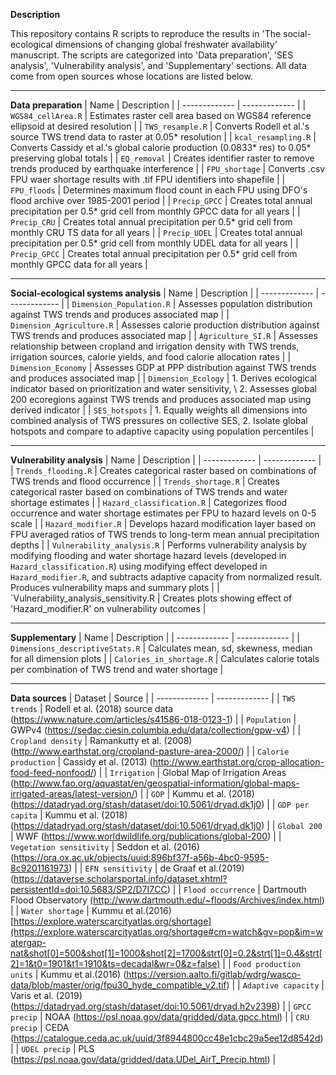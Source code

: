 **Description**

This repository contains R scripts to reproduce the results in 'The social-ecological dimensions of changing global freshwater availability' manuscript. The scripts are categorized into 'Data preparation', 'SES analysis', 'Vulnerability analysis', and 'Supplementary' sections. All data come from open sources whose locations are listed below.

****

**Data preparation**
| Name  | Description |
| ------------- | ------------- |
| `WGS84_cellArea.R`  | Estimates raster cell area based on WGS84 reference ellipsoid at desired resolution  |
| `TWS_resample.R`  | Converts Rodell et al.'s source TWS trend data to raster at 0.05* resolution |
| `kcal_resampling.R` | Converts Cassidy et al.'s global calorie production (0.0833* res) to 0.05* preserving global totals |
| `EQ_removal` | Creates identifier raster to remove trends produced by earthquake interference |
| `FPU_shortage` | Converts .csv FPU waer shortage results with .tif FPU identifiers into shapefile |
| `FPU_floods` | Determines maximum flood count in each FPU using DFO's flood archive over 1985-2001 period |
| `Precip_GPCC` | Creates total annual precipitation per 0.5* grid cell from monthly GPCC data for all years  |
| `Precip_CRU` | Creates total annual precipitation per 0.5* grid cell from monthly CRU TS data for all years |
| `Precip_UDEL` | Creates total annual precipitation per 0.5* grid cell from monthly UDEL data for all years |
| `Precip_GPCC` | Creates total annual precipitation per 0.5* grid cell from monthly GPCC data for all years |

****

**Social-ecological systems analysis**
| Name  | Description |
| ------------- | ------------- |
| `Dimension_Population.R`  | Assesses population distribution against TWS trends and produces associated map |
| `Dimension_Agriculture.R`  | Assesses calorie production distribution against TWS trends and produces associated map |
| `Agriculture_SI.R` | Assesses relationship between cropland and irrigation density with TWS trends, irrigation sources, calorie yields, and food calorie allocation rates |
| `Dimension_Economy` | Assesses GDP at PPP distribution against TWS trends and produces associated map |
| `Dimension_Ecology` | 1. Derives ecological indicator based on prioritization and water sensitivity, \ 2. Assesses global 200 ecoregions against TWS trends and produces associated map using derived indicator |
| `SES_hotspots` | 1. Equally weights all dimensions into combined analysis of TWS pressures on collective SES, 2. Isolate global hotspots and compare to adaptive capacity using population percentiles |

****

**Vulnerability analysis**
| Name  | Description |
| ------------- | ------------- |
| `Trends_flooding.R`  | Creates categorical raster based on combinations of TWS trends and flood occurrence |
| `Trends_shortage.R`  | Creates categorical raster based on combinations of TWS trends and water shortage estimates |
| `Hazard_classification.R`  | Categorizes flood occurrence and water shortage estimates per FPU to hazard levels on 0-5 scale |
| `Hazard_modifier.R`  | Develops hazard modification layer based on FPU averaged ratios of TWS trends to long-term mean annual precipitation depths |
| `Vulnerability_analysis.R`  | Performs vulnerability analysis by modifying flooding and water shortage hazard levels (developed in `Hazard_classification.R`) using modifying effect developed in `Hazard_modifier.R`, and subtracts adaptive capacity from normalized result. Produces vulnerability maps and summary plots |
| `Vulnerability_analysis_sensitivity.R  | Creates plots showing effect of 'Hazard_modifier.R' on vulnerability outcomes |

****

**Supplementary**
| Name  | Description |
| ------------- | ------------- |
| `Dimensions_descriptiveStats.R`  | Calculates mean, sd, skewness, median for all dimension plots |
| `Calories_in_shortage.R`  | Calculates calorie totals per combination of TWS trend and water shortage |

****

**Data sources**
| Dataset  | Source |
| ------------- | ------------- |
| `TWS trends`  | Rodell et al. (2018) source data (<https://www.nature.com/articles/s41586-018-0123-1>) |
| `Population`  | GWPv4 (<https://sedac.ciesin.columbia.edu/data/collection/gpw-v4>) |
| `Cropland density`  | Ramankutty et al. (2008) (<http://www.earthstat.org/cropland-pasture-area-2000/>) |
| `Calorie production`  | Cassidy et al. (2013) (<http://www.earthstat.org/crop-allocation-food-feed-nonfood/>) |
| `Irrigation`  | Global Map of Irrigation Areas (<http://www.fao.org/aquastat/en/geospatial-information/global-maps-irrigated-areas/latest-version/>) |
| `GDP`  | Kummu et al. (2018) (<https://datadryad.org/stash/dataset/doi:10.5061/dryad.dk1j0>) |
| `GDP per capita`  | Kummu et al. (2018) (<https://datadryad.org/stash/dataset/doi:10.5061/dryad.dk1j0>) |
| `Global 200`  | WWF (<https://www.worldwildlife.org/publications/global-200>) |
| `Vegetation sensitivity`  | Seddon et al. (2016) (<https://ora.ox.ac.uk/objects/uuid:896bf37f-a56b-4bc0-9595-8c9201161973>) |
| `EFN sensitivity`  | de Graaf et al.(2019) (<https://dataverse.scholarsportal.info/dataset.xhtml?persistentId=doi:10.5683/SP2/D7I7CC>) |
| `Flood occurrence`  | Dartmouth Flood Observatory (<http://www.dartmouth.edu/~floods/Archives/index.html>) |
| `Water shortage`  | Kummu et al.(2016) [https://explore.waterscarcityatlas.org/shortage](https://explore.waterscarcityatlas.org/shortage#cm=watch&gv=pop&im=watergap-nat&shot[0]=500&shot[1]=1000&shot[2]=1700&strt[0]=0.2&strt[1]=0.4&strt[2]=1&t0=1901&t1=1910&ts=decadal&wr=0&z=false) |
| `Food production units`  | Kummu et al.(2016) (<https://version.aalto.fi/gitlab/wdrg/wasco-data/blob/master/orig/fpu30_hyde_compatible_v2.tif>) |
| `Adaptive capacity`  | Varis et al. (2019) (<https://datadryad.org/stash/dataset/doi:10.5061/dryad.h2v2398>) |
| `GPCC precip`  | NOAA (<https://psl.noaa.gov/data/gridded/data.gpcc.html>) |
| `CRU precip`  | CEDA (<https://catalogue.ceda.ac.uk/uuid/3f8944800cc48e1cbc29a5ee12d8542d>) |
| `UDEL precip`  | PLS (<https://psl.noaa.gov/data/gridded/data.UDel_AirT_Precip.html>) |
